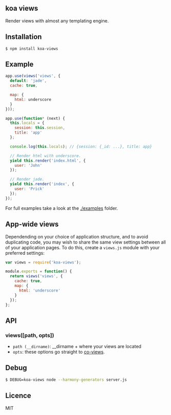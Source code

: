 ## koa views

Render views with almost any templating engine.

## Installation

```
$ npm install koa-views
```

## Example

```js
app.use(views('views', {
  default: 'jade',
  cache: true,

  map: {
    html: underscore
  }
}));

app.use(function* (next) {
  this.locals = {
    session: this.session,
    title: 'app'
  };

  console.log(this.locals); // {session: {_id: ...}, title: app}

  // Render html with underscore.
  yield this.render('index.html', {
    user: 'John'
  });

  // Render jade.
  yield this.render('index', {
    user: 'Prick'
  });
});
```

For full examples take a look at the [./examples](./examples) folder.

## App-wide views

Dependending on your choice of application structure, and to avoid
duplicating code, you may wish to share the same view settings between
all of your application pages. To do this, create a `views.js` module
with your preferred settings:

```js
var views = require('koa-views');

module.exports = function() {
  return views('views', {
    cache: true,
    map: {
      html: 'underscore'
    }
  });
};
```

## API

### views([path, opts])

* `path (__dirname)`: __dirname + where your views are located
* `opts`: these options go straight to [co-views](https://github.com/visionmedia/co-views).

## Debug

```bash
$ DEBUG=koa-views node --harmony-generators server.js
```

## Licence

MIT
